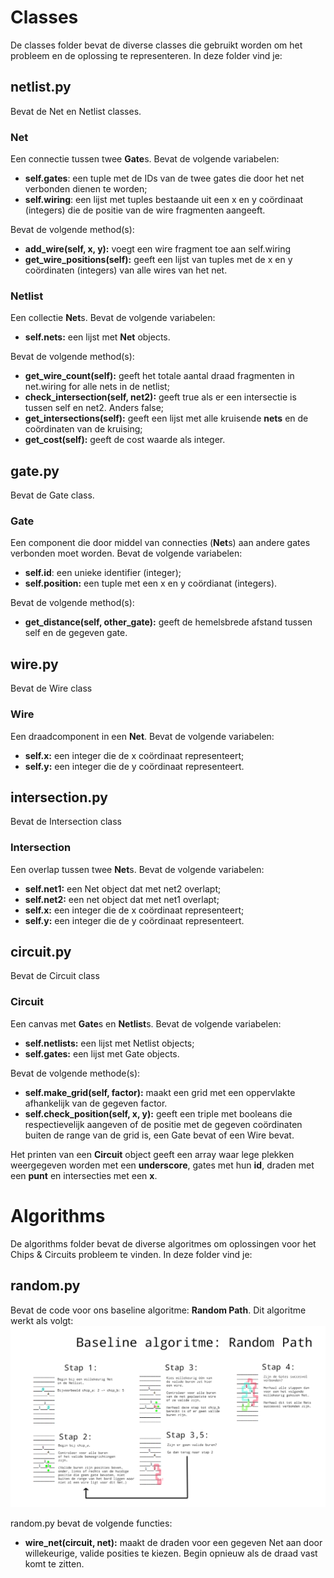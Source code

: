 # Classes
De classes folder bevat de diverse classes die gebruikt worden om het probleem en de oplossing te representeren. In deze folder vind je:

## netlist.py
Bevat de Net en Netlist classes.

### Net
Een connectie tussen twee **Gate**s. Bevat de volgende variabelen:
* **self.gates**: een tuple met de IDs van de twee gates die door het net verbonden dienen te worden;
* **self.wiring**: een lijst met tuples bestaande uit een x en y coördinaat (integers) die de positie van de wire fragmenten aangeeft.

Bevat de volgende method(s):
* **add_wire(self, x, y):** voegt een wire fragment toe aan self.wiring
* **get_wire_positions(self):** geeft een lijst van tuples met de x en y coördinaten (integers) van alle wires van het net.

### Netlist
Een collectie **Net**s. Bevat de volgende variabelen:
* **self.nets:** een lijst met **Net** objects.

Bevat de volgende method(s):
* **get_wire_count(self):** geeft het totale aantal draad fragmenten in net.wiring for alle nets in de netlist;
* **check_intersection(self, net2):** geeft true als er een intersectie is tussen self en net2. Anders false;
* **get_intersections(self):** geeft een lijst met alle kruisende **nets** en de coördinaten van de kruising;
* **get_cost(self):** geeft de cost waarde als integer.

## gate.py
Bevat de Gate class.

### Gate
Een component die door middel van connecties (**Net**s) aan andere gates verbonden moet worden. Bevat de volgende variabelen:
* **self.id**: een unieke identifier (integer);
* **self.position:** een tuple met een x en y coördianat (integers).

Bevat de volgende method(s):

* **get_distance(self, other_gate):** geeft de hemelsbrede afstand tussen self en de gegeven gate.

## wire.py
Bevat de Wire class

### Wire
Een draadcomponent in een **Net**. Bevat de volgende variabelen:
* **self.x:** een integer die de x coördinaat representeert;
* **self.y:** een integer die de y coördinaat representeert.

## intersection.py
Bevat de Intersection class

### Intersection
Een overlap tussen twee **Net**s. Bevat de volgende variabelen:
* **self.net1:** een Net object dat met net2 overlapt;
* **self.net2:** een net object dat met net1 overlapt;
* **self.x:** een integer die de x coördinaat representeert;
* **self.y:** een integer die de y coördinaat representeert.

## circuit.py
Bevat de Circuit class

### Circuit
Een canvas met **Gate**s en **Netlist**s. Bevat de volgende variabelen:
* **self.netlists:** een lijst met Netlist objects;
* **self.gates:** een lijst met Gate objects.

Bevat de volgende methode(s):
* **self.make_grid(self, factor):** maakt een grid met een oppervlakte afhankelijk van de gegeven factor.
* **self.check_position(self, x, y):** geeft een triple met booleans die respectievelijk aangeven of de positie met de gegeven coördinaten buiten de range van de grid is, een Gate bevat of een Wire bevat.

Het printen van een **Circuit** object geeft een array waar lege plekken weergegeven worden met een **underscore**, gates met hun **id**, draden met een **punt** en intersecties met een **x**. 

# Algorithms
De algorithms folder bevat de diverse algoritmes om oplossingen voor het Chips & Circuits probleem te vinden. In deze folder vind je:

## random.py
Bevat de code voor ons baseline algoritme: **Random Path**. Dit algoritme werkt als volgt:
![Random Path Flowchart](../images/random_path_flowchart.png)

random.py bevat de volgende functies:

* **wire_net(circuit, net):** maakt de draden voor een gegeven Net aan door willekeurige, valide posities te kiezen. Begin opnieuw als de draad vast komt te zitten.
